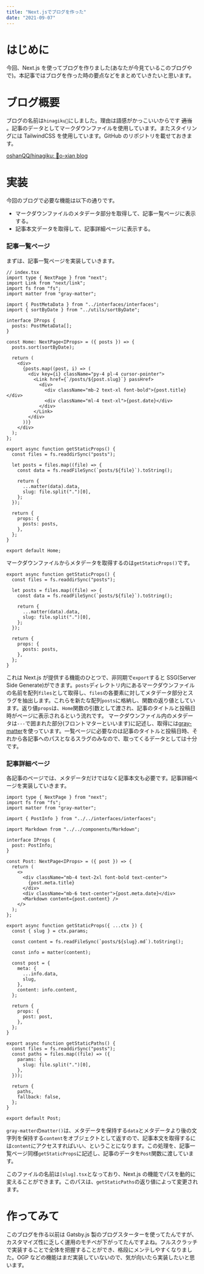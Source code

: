 ```yaml
---
title: "Next.jsでブログを作った"
date: "2021-09-07"
---
```


# はじめに

今回、Next.js を使ってブログを作りました(あなたが今見ているこのブログやで)。本記事ではブログを作った時の要点などをまとめていきたいと思います。

# ブログ概要

ブログの名前は`hinagiku🌼`にしました。理由は語感がかっこいいからです ~~適当~~ 。記事のデータとしてマークダウンファイルを使用しています。またスタイリングには TailwindCSS を使用しています。GitHub のリポジトリを載せておきます。

[oshanQQ/hinagiku: 🌼o-xian blog](https://github.com/oshanQQ/hinagiku)

# 実装

今回のブログで必要な機能は以下の通りです。

- マークダウンファイルのメタデータ部分を取得して、記事一覧ページに表示する。
- 記事本文データを取得して、記事詳細ページに表示する。

### 記事一覧ページ

まずは、記事一覧ページを実装していきます。

```tsx
// index.tsx
import type { NextPage } from "next";
import Link from "next/link";
import fs from "fs";
import matter from "gray-matter";

import { PostMetaData } from "../interfaces/interfaces";
import { sortByDate } from "../utils/sortByDate";

interface IProps {
  posts: PostMetaData[];
}

const Home: NextPage<IProps> = ({ posts }) => {
  posts.sort(sortByDate);

  return (
    <div>
      {posts.map((post, i) => (
        <div key={i} className="py-4 pl-4 cursor-pointer">
          <Link href={`/posts/${post.slug}`} passHref>
            <div>
              <div className="mb-2 text-xl font-bold">{post.title}</div>
              <div className="ml-4 text-xl">{post.date}</div>
            </div>
          </Link>
        </div>
      ))}
    </div>
  );
};

export async function getStaticProps() {
  const files = fs.readdirSync("posts");

  let posts = files.map((file) => {
    const data = fs.readFileSync(`posts/${file}`).toString();

    return {
      ...matter(data).data,
      slug: file.split(".")[0],
    };
  });

  return {
    props: {
      posts: posts,
    },
  };
}

export default Home;
```

マークダウンファイルからメタデータを取得するのは`getStaticProps()`です。

```tsx
export async function getStaticProps() {
  const files = fs.readdirSync("posts");

  let posts = files.map((file) => {
    const data = fs.readFileSync(`posts/${file}`).toString();

    return {
      ...matter(data).data,
      slug: file.split(".")[0],
    };
  });

  return {
    props: {
      posts: posts,
    },
  };
}
```

これは Next.js が提供する機能のひとつで、非同期で`export`すると SSG(Server Side Generate)ができます。`posts`ディレクトリ内にあるマークダウンファイルの名前を配列`files`として取得し、`files`の各要素に対してメタデータ部分とスラグを抽出します。これらを新たな配列`posts`に格納し、関数の返り値としています。返り値`props`は、`Home`関数の引数として渡され、記事のタイトルと投稿日時がページに表示されるという流れです。
マークダウンファイル内のメタデータは`---`で囲まれた部分(フロントマターといいます)に記述し、取得には[gray-matter](https://github.com/jonschlinkert/gray-matter)を使っています。一覧ページに必要なのは記事のタイトルと投稿日時、それから各記事へのパスとなるスラグのみなので、取ってくるデータとしては十分です。

### 記事詳細ページ

各記事のページでは、メタデータだけではなく記事本文も必要です。記事詳細ページを実装していきます。

```tsx
import type { NextPage } from "next";
import fs from "fs";
import matter from "gray-matter";

import { PostInfo } from "../../interfaces/interfaces";

import Markdown from "../../components/Markdown";

interface IProps {
  post: PostInfo;
}

const Post: NextPage<IProps> = ({ post }) => {
  return (
    <>
      <div className="mb-4 text-2xl font-bold text-center">
        {post.meta.title}
      </div>
      <div className="mb-6 text-center">{post.meta.date}</div>
      <Markdown content={post.content} />
    </>
  );
};

export async function getStaticProps({ ...ctx }) {
  const { slug } = ctx.params;

  const content = fs.readFileSync(`posts/${slug}.md`).toString();

  const info = matter(content);

  const post = {
    meta: {
      ...info.data,
      slug,
    },
    content: info.content,
  };

  return {
    props: {
      post: post,
    },
  };
}

export async function getStaticPaths() {
  const files = fs.readdirSync("posts");
  const paths = files.map((file) => ({
    params: {
      slug: file.split(".")[0],
    },
  }));

  return {
    paths,
    fallback: false,
  };
}

export default Post;
```

`gray-matter`の`matter()`は、メタデータを保持する`data`とメタデータより後の文字列を保持する`content`をオブジェクトとして返すので、記事本文を取得するには`content`にアクセスすればいい、ということになります。この処理を、記事一覧ページ同様`getStaticProps`に記述し、記事のデータを`Post`関数に渡しています。

このファイルの名前は`[slug].tsx`となっており、Next.js の機能でパスを動的に変えることができます。このパスは、`getStaticPaths`の返り値によって変更されます。

# 作ってみて

このブログを作る以前は Gatsby.js 製のブログスターターを使ってたんですが、カスタマイズ性に乏しく運用のモチベが下がってたんですよね。フルスクラッチで実装することで全体を把握することができ、格段にメンテしやすくなりました。OGP などの機能はまだ実装していないので、気が向いたら実装したいと思います。

#
